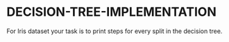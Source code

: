# DECISION-TREE-IMPLEMENTATION

For Iris dataset your task is to print steps for every split in the decision tree.

